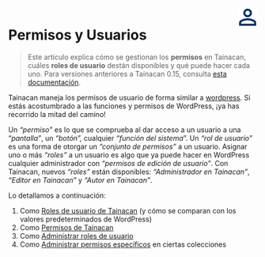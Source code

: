 <div style="float: right; margin-left: 1rem;">
	<img 
		alt="Ícone de Usuários" 
		src="_assets/images/icon_users.png"
		width="40"
		height="40">
</div>


# Permisos y Usuarios

> Este artículo explica cómo se gestionan los **permisos** en Tainacan, cuáles **roles de usuario** destán disponibles y qué puede hacer cada uno. Para versiones anteriores a Tainacan 0.15, consulta [esta documentación](/es-mx/users).

Tainacan maneja los permisos de usuario de forma similar a [wordpress](https://codex.wordpress.org/es:Roles_y_Capacidades). Si estás acostumbrado a las funciones y permisos de WordPress, ¡ya has recorrido la mitad del camino!

Un _“permiso”_ es lo que se comprueba al dar acceso a un usuario a una “_pantalla”_, un _“botón”,_ cualquier _“función del sistema_”. Un _“rol de usuario”_ es una forma de otorgar un _“conjunto de permisos”_ a un usuario. Asignar uno o más _“roles”_ a un usuario es algo que ya puede hacer en WordPress cualquier administrador con _“permisos de edición de usuario”_. Con Tainacan, nuevos _“roles”_ están disponibles: _“Administrador en Tainacan”_, _“Editor en Tainacan”_ y _“Autor en Tainacan”_.

Lo detallamos a continuación:

1. Como [Roles de usuario de Tainacan](/es-mx/tainacan-roles.md) (y cómo se comparan con los valores predeterminados de WordPress)
2. Como [Permisos de Tainacan](/es-mx/capabilities.md)
3. Como [Administrar roles de usuario](/es-mx/manage-user-roles.md)
4. Como [Administrar permisos específicos](/es-mx/manage-specific-capabilities.md) en ciertas colecciones
